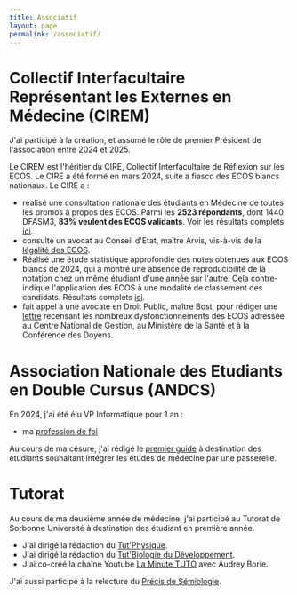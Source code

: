 ```yaml
---
title: Associatif
layout: page
permalink: /associatif/
---
```


# Collectif Interfacultaire Représentant les Externes en Médecine (CIREM)

J'ai participé à la création, et assumé le rôle de premier Président de l'association entre 2024 et 2025.

Le CIREM est l'héritier du CIRE, Collectif Interfacultaire de Réflexion sur les ECOS. Le CIRE a été formé en mars 2024, suite a fiasco des ECOS blancs nationaux. Le CIRE a : 
- réalisé une consultation nationale des étudiants en Médecine de toutes les promos à propos des ECOS. Parmi les **2523 répondants**, dont 1440 DFASM3, **83% veulent des ECOS validants**. Voir les résultats complets [ici](https://bendjelal.github.io/associatif/CIREM/sondage_cire_resultat.png).
- consulté un avocat au Conseil d'Etat, maître Arvis, vis-à-vis de la [légalité des ECOS](https://bendjelal.github.io/associatif/CIREM/courrier_maitre_bost.pdf).
- Réalisé une étude statistique approfondie des notes obtenues aux ECOS blancs de 2024, qui a montré une absence de reproducibilité de la notation chez un même étudiant d'une année sur l'autre. Cela contre-indique l'application des ECOS à une modalité de classement des candidats. Résultats complets [ici](https://bendjelal.github.io/associatif/CIREM/notes_ecos_blancs_mars_2024.pdf).
- fait appel à une avocate en Droit Public, maître Bost, pour rédiger une [lettre](https://bendjelal.github.io/associatif/CIREM/courrier_maitre_bost.pdf) recensant les nombreux dysfonctionnements des ECOS adressée au Centre National de Gestion, au Ministère de la Santé et à la Conférence des Doyens. 


# Association Nationale des Etudiants en Double Cursus (ANDCS)

En 2024, j'ai été élu VP Informatique pour 1 an :  
- ma [profession de foi](https://bendjelal.github.io/associatif/profession_de_foi.pdf) 

Au cours de ma césure, j'ai rédigé le [premier guide](https://drive.google.com/file/d/1U3fzQ03PvhDrn1-r40eI_vbGHE_kWImZ/view) à destination des étudiants souhaitant intégrer les études de médecine par une passerelle.

# Tutorat 

Au cours de ma deuxième année de médecine, j'ai participé au Tutorat de Sorbonne Université à destination des étudiant en première année.
- J'ai dirigé la rédaction du [Tut'Physique](https://drive.google.com/file/d/17VgBKymZdykhiSQzvBQEDLcgaoNamVCW/view).
- J'ai dirigé la rédaction du [Tut'Biologie du Développement](https://drive.google.com/file/d/17H-H5dqWLdVZrgsdDLH7bNZzYC9anwsS/view?usp=sharing).
- J'ai co-créé la chaîne Youtube [La Minute TUTO](https://www.youtube.com/channel/UC8BFOYNgIknHpJqX9gJTpVQ) avec Audrey Borie.

J'ai aussi participé à la relecture du [Précis de Sémiologie](https://drive.google.com/file/d/12iiwAV0zl5QY4RWkEqwv3IU5uOHjA-m4/view).
